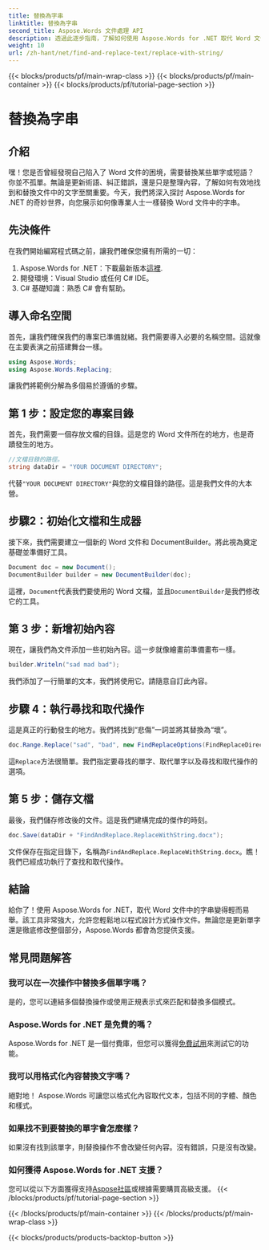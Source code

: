 ```yaml
---
title: 替換為字串
linktitle: 替換為字串
second_title: Aspose.Words 文件處理 API
description: 透過此逐步指南，了解如何使用 Aspose.Words for .NET 取代 Word 文件中的字串。非常適合尋求自動化文件編輯的開發人員。
weight: 10
url: /zh-hant/net/find-and-replace-text/replace-with-string/
---
```


{{< blocks/products/pf/main-wrap-class >}}
{{< blocks/products/pf/main-container >}}
{{< blocks/products/pf/tutorial-page-section >}}

# 替換為字串


## 介紹

嘿！您是否曾經發現自己陷入了 Word 文件的困境，需要替換某些單字或短語？你並不孤單。無論是更新術語、糾正錯誤，還是只是整理內容，了解如何有效地找到和替換文件中的文字至關重要。今天，我們將深入探討 Aspose.Words for .NET 的奇妙世界，向您展示如何像專業人士一樣替換 Word 文件中的字串。

## 先決條件

在我們開始編寫程式碼之前，讓我們確保您擁有所需的一切：

1.  Aspose.Words for .NET：下載最新版本[這裡](https://releases.aspose.com/words/net/).
2. 開發環境：Visual Studio 或任何 C# IDE。
3. C# 基礎知識：熟悉 C# 會有幫助。

## 導入命名空間

首先，讓我們確保我們的專案已準備就緒。我們需要導入必要的名稱空間。這就像在主要表演之前搭建舞台一樣。

```csharp
using Aspose.Words;
using Aspose.Words.Replacing;
```

讓我們將範例分解為多個易於遵循的步驟。

## 第 1 步：設定您的專案目錄

首先，我們需要一個存放文檔的目錄。這是您的 Word 文件所在的地方，也是奇蹟發生的地方。

```csharp
//文檔目錄的路徑。
string dataDir = "YOUR DOCUMENT DIRECTORY";
```

代替`"YOUR DOCUMENT DIRECTORY"`與您的文檔目錄的路徑。這是我們文件的大本營。

## 步驟2：初始化文檔和生成器

接下來，我們需要建立一個新的 Word 文件和 DocumentBuilder。將此視為奠定基礎並準備好工具。

```csharp
Document doc = new Document();
DocumentBuilder builder = new DocumentBuilder(doc);
```

這裡，`Document`代表我們要使用的 Word 文檔，並且`DocumentBuilder`是我們修改它的工具。

## 第 3 步：新增初始內容

現在，讓我們為文件添加一些初始內容。這一步就像繪畫前準備畫布一樣。

```csharp
builder.Writeln("sad mad bad");
```

我們添加了一行簡單的文本，我們將使用它。請隨意自訂此內容。

## 步驟 4：執行尋找和取代操作

這是真正的行動發生的地方。我們將找到“悲傷”一詞並將其替換為“壞”。

```csharp
doc.Range.Replace("sad", "bad", new FindReplaceOptions(FindReplaceDirection.Forward));
```

這`Replace`方法很簡單。我們指定要尋找的單字、取代單字以及尋找和取代操作的選項。

## 第 5 步：儲存文檔

最後，我們儲存修改後的文件。這是我們建構完成的傑作的時刻。

```csharp
doc.Save(dataDir + "FindAndReplace.ReplaceWithString.docx");
```

文件保存在指定目錄下，名稱為`FindAndReplace.ReplaceWithString.docx`。瞧！我們已經成功執行了查找和取代操作。

## 結論

給你了！使用 Aspose.Words for .NET，取代 Word 文件中的字串變得輕而易舉。該工具非常強大，允許您輕鬆地以程式設計方式操作文件。無論您是更新單字還是徹底修改整個部分，Aspose.Words 都會為您提供支援。

## 常見問題解答

### 我可以在一次操作中替換多個單字嗎？
是的，您可以連結多個替換操作或使用正規表示式來匹配和替換多個模式。

### Aspose.Words for .NET 是免費的嗎？
 Aspose.Words for .NET 是一個付費庫，但您可以獲得[免費試用](https://releases.aspose.com/)來測試它的功能。

### 我可以用格式化內容替換文字嗎？
絕對地！ Aspose.Words 可讓您以格式化內容取代文本，包括不同的字體、顏色和樣式。

### 如果找不到要替換的單字會怎麼樣？
如果沒有找到該單字，則替換操作不會改變任何內容。沒有錯誤，只是沒有改變。

### 如何獲得 Aspose.Words for .NET 支援？
您可以從以下方面獲得支持[Aspose社區](https://forum.aspose.com/c/words/8)或根據需要購買高級支援。
{{< /blocks/products/pf/tutorial-page-section >}}

{{< /blocks/products/pf/main-container >}}
{{< /blocks/products/pf/main-wrap-class >}}

{{< blocks/products/products-backtop-button >}}
